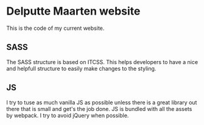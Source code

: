 # Delputte Maarten website
This is the code of my current website.

## SASS
The SASS structure is based on ITCSS. This helps developers to have a nice and helpfull structure to easily make changes to the styling.

## JS
I try to tuse as much vanilla JS as possible unless there is a great library out there that is small and get's the job done. JS is bundled with all the assets by webpack. I try to avoid jQuery when possible.
